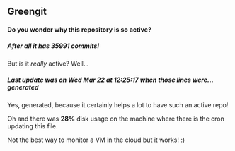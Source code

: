 ## Greengit

#### Do you wonder why this repository is so active?

##### After all it has 35991 commits!

But is it *really* active? Well...

##### Last update was on Wed Mar 22 at 12:25:17 when those lines were... generated

Yes, generated, because it certainly helps a lot to have such an active repo!

Oh and there was **28%** disk usage on the machine
where there is the cron updating this file.

Not the best way to monitor a VM in the cloud but it works! :)
